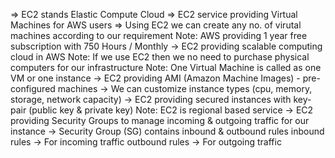 => EC2 stands Elastic Compute Cloud
=> EC2 service providing Virtual Machines for AWS users
=> Using EC2 we can create any no. of virutal machines according to our requirement
Note: AWS providing 1 year free subscription with 750 Hours / Monthly
-> EC2 providing scalable computing cloud in AWS
Note: If we use EC2 then we no need to purchase physical computers for our infrastructure
Note: One Virtual Machine is called as one VM or one instance
-> EC2 providing AMI (Amazon Machine Images) - pre-configured machines
-> We can customize instance types (cpu, memory, storage, network capacity)
-> EC2 providing secured instances with key-pair (public key & private key)
Note: EC2 is regional based service
-> EC2 providing Security Groups to manage incoming & outgoing traffic for
our instance
-> Security Group (SG) contains inbound & outbound rules
inbound rules -> For incoming traffic
outbound rules -> For outgoing traffic
